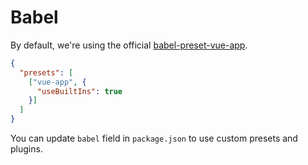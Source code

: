 # Babel

By default, we're using the official [babel-preset-vue-app](https://github.com/vuejs/babel-preset-vue-app).

```json
{
  "presets": [
    ["vue-app", {
      "useBuiltIns": true
    }]
  ]
}
```

You can update `babel` field in `package.json` to use custom presets and plugins.
